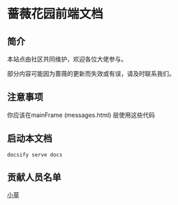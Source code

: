 # 蔷薇花园前端文档

## 简介

本站点由社区共同维护，欢迎各位大佬参与。

部分内容可能因为蔷薇的更新而失效或有误，请及时联系我们。

## 注意事项

你应该在mainFrame (messages.html) 层使用这些代码

## 启动本文档

```docsify serve docs```

## 贡献人员名单

[小草](https://github.com/XCWQW1)
